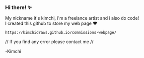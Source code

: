 ### Hi there! ✨

My nickname it's kimchi, i'm a freelance artist and i also do code!   
I created this github to store my web page ♥


    https://kimchidraws.github.io/commissions-webpage/

// If you find any error please contact me //

-Kimchi
